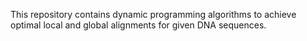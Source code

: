 This repository contains dynamic programming algorithms to achieve optimal local and global alignments for given DNA sequences.
